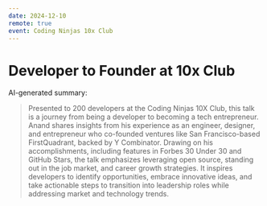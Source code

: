 ```yaml
---
date: 2024-12-10
remote: true
event: Coding Ninjas 10x Club
---
```


# Developer to Founder at 10x Club

AI-generated summary:

> Presented to 200 developers at the Coding Ninjas 10X Club, this talk is a journey from being a developer to becoming a tech entrepreneur. Anand shares insights from his experience as an engineer, designer, and entrepreneur who co-founded ventures like San Francisco-based FirstQuadrant, backed by Y Combinator. Drawing on his accomplishments, including features in Forbes 30 Under 30 and GitHub Stars, the talk emphasizes leveraging open source, standing out in the job market, and career growth strategies. It inspires developers to identify opportunities, embrace innovative ideas, and take actionable steps to transition into leadership roles while addressing market and technology trends.
